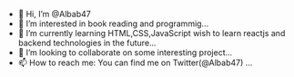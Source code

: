 - 👋 Hi, I’m @Albab47
- 👀 I’m interested in book reading and programmig...
- 🌱 I’m currently learning HTML,CSS,JavaScript wish to learn reactjs and backend technologies in the future...
- 💞️ I’m looking to collaborate on some interesting project...
- 📫 How to reach me: You can find me on Twitter(@Albab47) ...

<!---
Albab47/Albab47 is a ✨ special ✨ repository because its `README.md` (this file) appears on your GitHub profile.
You can click the Preview link to take a look at your changes.
--->
